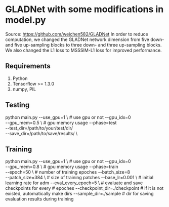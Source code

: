 # GLADNet with some modifications in model.py 
Source:  https://github.com/weichen582/GLADNet
In order to reduce computation, we changed the GLADNet network dimension from five down- and five up-sampling blocks to three down- and three up-sampling blocks. We also changed the L1 loss to MSSSIM-L1 loss for improved performance.


## Requirements ##
1. Python
2. Tensorflow >= 1.3.0
3. numpy, PIL

## Testing ##
python main.py 
    --use_gpu=1 \                           # use gpu or not
    --gpu_idx=0 \
    --gpu_mem=0.5 \                         # gpu memory usage
    --phase=test \
    --test_dir=/path/to/your/test/dir/ \
    --save_dir=/path/to/save/results/ \

## Training ##
python main.py
    --use_gpu=1 \                           # use gpu or not
    --gpu_idx=0 \
    --gpu_mem=0.8 \                         # gpu memory usage
    --phase=train \
    --epoch=50 \                           # number of training epoches
    --batch_size=8 \
    --patch_size=384 \                       # size of training patches
    --base_lr=0.001 \                      # initial learning rate for adm
    --eval_every_epoch=5 \                 # evaluate and save checkpoints for every # epoches
    --checkpoint_dir=./checkpoint           # if it is not existed, automatically make dirs
    --sample_dir=./sample                   # dir for saving evaluation results during training
